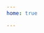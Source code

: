 ```yaml
---
home: true

---
```


<show-font style="display: none"/>

<style scope>
  .bg-box {
    width: 100%;
    /*height: 100vh;*/
    overflow: hidden;
    position: relative;
  }
  .my-class {
    max-width: 100%; 
    margin: 0 auto; 
    padding: 0;
  }
  .x {
    padding-top: 0;
  }
  .text-box {
    width: 100%;
    height: 150px;
    text-align: center;
    position: absolute;
    top: 20vw;
    z-index: 3;
    left: 50%;
    transform: translateX(-50%);
    color: aqua;
  }
  .p1 {
    font-size: 4vw;
    line-height: normal;
    margin: 0 auto;
  }
  .p2 {
    font-size: 4vw;
    font-weight: 500;
    /*line-height: normal;*/
    margin: 10px auto ;
    letter-spacing: 1px;
  }
  .my-hero {
    display: none;
  }
  
  #h1 {
    font-family: 'my-font';
  }

  @font-face {
    font-family: 'my-font';
    src: url('/css/my-font.woff') format('woff'), /* Modern Browsers */
    url('/css/my-font.ttf')  format('truetype'), /* Safari, Android, iOS */
    url("/css/my-font.svg")  format('svg'); /* Legacy iOS */
  }
</style>

<script>
import $ from 'jquery';
export default {
  data() {
    return {
      T: 3500,
      stopTime: 900,
      welcomeStr: [
        /*单个元素不要超过12+3=15字*/
        '如果有来生，要做一棵树',
        '站成永恒，没有悲欢的姿势',
        '一半在尘土里安详',
        '一半在风里飞扬',
        '一半洒落荫凉',
        '一半沐浴阳光',
        '非常沉默、非常骄傲',
        '从不依靠、从不寻找',
        '如果有来生，要化成一阵风',
        '一瞬间也能成为永恒',
        '没有善感的情怀',
        '没有多情的眼睛',
        '一半在雨里洒脱',
        '一半在春光里旅行',
        '寂寞了，孤自去远行',
        '把淡淡的思念统带走',
        '从不思念、从不爱恋',
        '如果有来生，要做一只鸟',
        '飞越永恒，没有迷途的苦恼',
        '东方有火红的希望，南方有温暖的巢床',
        '向西逐退残阳，向北唤醒芬芳',
        '如果有来生',
        '希望每次相遇',
        '都能化为永恒',
        '把淡淡的思念统带走',
        '—— 三毛《如果有来生》'
      ],
      typingFlag: 0
    }
  },
  mounted() {
    this.listenLeave();

    $('div.hero').addClass('my-hero');
    this.solveBg();
    /*周期执行生成/删除特效文字*/
    this.solveTypingEffect();

    /*自动降低音量*/
    setTimeout(() => {
      $('div.volume-bar div.bar').attr('style','width:40%');
    },500);

    $('i.play').click(() => {
        console.log('i.play被点击');
        $('i.reco-bgm.reco-bgm-left').click();
      });
  },
  methods: {
    removeDom() {
      $('div.home-blog').empty();

      /*删除特效文字,避免重复添加*/
      /*$('div.root').remove();*/
    },
    addDom() {
      /*添加动态壁纸*/
      $('div.home-blog').prepend(`
          <div class="bg-box">
            <video 
              autoplay muted loop width="100%"
              src="/gaosen/img/bg0.mp4"
            >
            </video>
            <div class="text-box">
              <p class="p1" style="font-family:'ChannelSlanted2';">GaoSen</p>
              <p class="p2" style="font-family:'TSSunOld2e833fdd37243b7';">海压竹枝低复举，风吹山角晦还明。</p>
            </div>
          </div>
        `);
    },
    solveBg() {
      /*解决动态壁纸问题*/
      this.addDom();
      $('div.hero').empty();

      /*报错clientHeight来源*/  
      $('div.hero').removeAttr('style');
      $('div.hero').attr('style',"display:none;");
      $('div.page-title').remove();
      $('div.theme-reco-content').removeClass('theme-reco-content content__default');
      $('main.page').addClass('x');
      $('footer.page-edit').remove();
    },
    typingEffect(i) {
      let welcomeStr = this.welcomeStr;
      /*添加特效文字*/
      $('div.bg-box').append(`
          <div class="root">
            <p class="text">${welcomeStr[i]}</p>
          </div>
        `);
      if($('div.root').length > 0) {
        const p = document.querySelector('p.text');
        p.innerHTML = p.textContent.replace(/\S/g,"<span>$&</span>");
        let delay = 0;
        document.querySelectorAll('.text span').forEach((span, index) => {
          delay += 0.1;
          if(index %5 === 0) delay += 0.3;
          span.style.setProperty('--delay', `${delay}s`)
        });
  
        p.addEventListener('animationend', (e) => {
          if(e.target === document.querySelector('p.text span:last-child')) {
            p.classList.add('ended');
            setTimeout(() => {
              /*$('div.root').remove();*/
              /*这里的数字是最后一个字符的停顿时间*/
            },this.stopTime)
          }
        })
      }
      
     
    },
    solveTypingEffect() {
      console.log(this.$page.frontmatter.home);
      if(this.$page.frontmatter.home === true) {
        setInterval(() => {
          if(this.$page.frontmatter.home !== true) {
            clearInterval();
            console.log('home:'+this.$page.frontmatter.home);
            /*$('div.root').remove();*/
          }
          
          /*每次新增打字机前，先查询是否有div.root。 有：删除。添加 */
          if($('div.root').length > 0) {
            $('div.root').remove();
          }
          this.typingEffect(this.typingFlag);
          this.typingFlag ++;
          /*这里的数字是周期*/
          if(this.typingFlag >= this.welcomeStr.length) this.typingFlag = 0;
        },this.T);
      }
    },
    listenLeave() {
      let document = window.document;
      document.addEventListener('visibilitychange', () => {
        if (document.visibilityState === 'hidden') {
          document.title = '客官别走⊙﹏⊙!';
        }
        if (document.visibilityState === 'visible') document.title = 'GaoSen';
      })
    },
    generateFont() {
      $webfont.load("div.root p", "53507460eb0d4ed2b88d02931770a03b", "LiDeBiao-Xing3");
      $webfont.load("#h1", "53507460eb0d4ed2b88d02931770a03b", "LiDeBiao-Xing3");
      $webfont.draw();
    }
  }
}
</script>